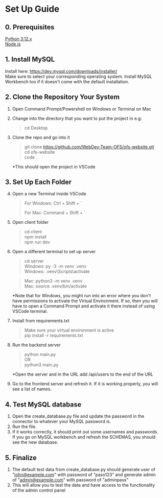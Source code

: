 # Set Up Guide
## 0. Prerequisites
<a href="https://www.python.org/downloads/" target="_blank">Python 3.12.x</a><br/>
<a href="https://nodejs.org/en/download/package-manager" target="_blank">Node.js</a>

## 1. Install MySQL
Install here: https://dev.mysql.com/downloads/installer/ <br/>
Make sure to select your corresponding operating system.
Install MySQL Workbench too if it doesn't come with the default installation.

## 2. Clone the Repository Your System
 1. Open Command Prompt/Powershell on Windows or Terminal on Mac
 2. Change into the directory that you want to put the project in
    e.g:
    > cd Desktop
 3. Clone the repo and go into it
    > git clone https://github.com/WebDev-Team-OFS/ofs-website.git<br/>
    > cd ofs-website <br/>
    > code . <br/>
    
    *This should open the project in VSCode
## 3. Set Up Each Folder
 4. Open a new Terminal inside VSCode
    > For Windows: Ctrl + Shift + `
    > 
    > For Mac: Command + Shift + `
 5. Open client folder
    >cd client <br/>
    >npm install<br/>
    >npm run dev<br/>
 6. Open a different terminal to set up server
    >cd server <br/>
    >Windows: py -3 -m venv .venv  <br/>
    >Windows: .venv\Scripts\activate  <br/>
    
    >Mac: python3 -m venv .venv  <br/>
    >Mac: source .venv/bin/activate  <br/>
    
    *Note that for Windows, you might run into an error where you don't have permissions to activate the Virtual Environment. If so, then you will have to open a Command Prompt and activate it there instead of using VSCode terminal.
 7. Install from requirements.txt
    >Make sure your virtual environment is active<br/>
    >pip install -r requirements.txt
 8. Run the backend server
    >python main.py <br/>
    OR<br/>
    >python3 main.py<br/>
    
    *Open the server and in the URL add /api/users to the end of the URL
 9. Go to the frontend server and refresh it. If it is working properly, you will see a list of names.
## 4. Test MySQL database
 1. Open the create_database.py file and update the password in the connector to whatever your MySQL password is.
 2. Run the file.
 3. If it works correctly, it should print out some usernames and passwords. If you go on MySQL workbench and refresh the SCHEMAS, you should see the new database. 

## 5. Finalize 
 1. The default test data from create_database.py should generate user of "john@example.com" with password of "pass123" and generate admin of "admin@example.com" with password of "adminpass"
 2. This will allow you to test the data and have access to the functionality of the admin control panel
